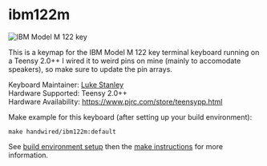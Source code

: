 # ibm122m

![IBM Model M 122 key](https://i.imgur.com/Oo3Ozqz.jpg)

This is a keymap for the IBM Model M 122 key terminal keyboard running on a Teensy 2.0++
I wired it to weird pins on mine (mainly to accomodate speakers), so make sure to update the pin arrays.

Keyboard Maintainer: [Luke Stanley](https://github.com/lukexorz)  
Hardware Supported: Teensy 2.0++  
Hardware Availability: https://www.pjrc.com/store/teensypp.html 

Make example for this keyboard (after setting up your build environment):

    make handwired/ibm122m:default

See [build environment setup](https://docs.qmk.fm/#/getting_started_build_tools) then the [make instructions](https://docs.qmk.fm/#/getting_started_make_guide) for more information.
